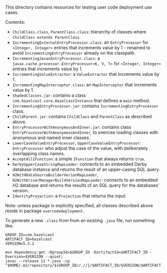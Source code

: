This directory contains resources for testing user code deployment use cases.

Contents:

- `ChildClass.class`, `ParentClass.class`: hierarchy of classes where `ChildClass extends ParentClass`.
- `IncrementingExternalEntryProcessor.class`: an `EntryProcessor` for `<Integer, Integer>` entries that increments value by 1 - renamed to avoid `IncrementingEntryProcessor` already on the classpath.
- `IncrementingJavaxEntryProcessor.class`: a `javax.cache.processor.EntryProcessor<K, V, T>` for `<Integer, Integer>` entries that increments value by 1.
- `IncrementingValueExtractor`: a `ValueExtractor` that increments value by 1.
- `IncrementingMapInterceptor.class`: an `MapInterceptor` that increments value by 1.
- `ShadedClasses.jar`: contains a class `com.hazelcast.core.HazelcastInstance` that defines a `main` method.
- `IncrementingEntryProcessor.jar`: contains `IncrementingEntryProcessor` class.
- `ChildParent.jar`: contains `ChildClass` and `ParentClass` as described above.
- `EntryProcessorWithAnonymousAndInner.jar`: contains class `EntryProcessorWithAnonymousAndInner`, to exercise loading classes with anonymous and named inner classes.
- `LowerCaseValueEntryProcessor`, `UpperCaseValueEntryProcessor`: `EntryProcessor` who adjust the case of the value, with deliberately overlapping class names.
- `AcceptAllIFunction`: a simple `IFunction` that always returns `true`.
- `DerbyUpperCaseStringMapLoader`: connects to an embedded Derby database instance and returns the result of an upper-casing SQL query.
- `H2WitHDataSourceBuilderVerionMapLoader`, `H2WithDriverManagerBuildVersionMapLoader`: connects to an embedded H2 database and returns the results of an SQL query for the databases' version.
- `IdentityProjection`: a `Projection` that returns the input.

Note: unless package is explicitly specified, all classes described above reside in package `usercodedeployment`.

To generate a new `.class` from from an existing `.java` file, run something like:

```shell
GROUP_ID=com.hazelcast
ARTIFACT_ID=hazelcast
VERSION=5.3.2

mvn dependency:get -DgroupId=$GROUP_ID -DartifactId=$ARTIFACT_ID -Dversion=$VERSION --quiet;
javac --release 11 *.java -cp "$HOME/.m2/repository/${GROUP_ID//.//}/$ARTIFACT_ID/$VERSION/$ARTIFACT_ID-$VERSION.jar";
```